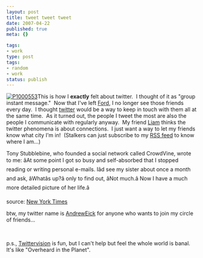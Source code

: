 ```yaml
---
layout: post
title: tweet tweet tweet
date: 2007-04-22
published: true
meta: {}

tags:
- work
type: post
tags:
- random
- work
status: publish
---
```



[![P1000553](http://media.eick.us/2011/05/272099387_76224d57a8_m.jpg)](http://www.flickr.com/photos/37477626@N00/272099387/ "P1000553")This is how I **exactly** felt about twitter.  I thought of it as "group instant message."  Now that I've left [Ford](http://blog.andyeick.com/2007/03/21/FoMoCo+No+Mo.aspx), I no longer see those friends every day.  I thought [twitter](http://twitter.com/) would be a way to keep in touch with them all at the same time.  As it turned out, the people I tweet the most are also the people I communicate with regularly anyway.  My friend [Liam](http://blog.licasdigital.com/2007/04/the_twitter_cur.html) thinks the twitter phenomena is about connections.  I just want a way to let my friends know what city I'm in!  (Stalkers can just subscribe to my [RSS feed](http://twitter.com/statuses/user_timeline/1166771.rss) to know where I am...)

 <!-- blockquote  -->

Tony Stubblebine, who founded a social network called CrowdVine, wrote to me: âAt some point I got so busy and self-absorbed that I stopped reading or writing personal e-mails. Iâd see my sister about once a month and ask, âWhatâs up?â only to find out, âNot much.â Now I have a much more detailed picture of her life.â



source: [New York Times](http://www.nytimes.com/2007/04/22/business/yourmoney/22stream.html?ex=1334894400&en=4626986927aa5897&ei=5124&partner=permalink&exprod=permalink)

<!-- endblockquote  -->

btw, my twitter name is [AndrewEick](http://twitter.com/AndrewEick) for anyone who wants to join my circle of friends...



 



p.s., [Twittervision](http://twittervision.com/) is fun, but I can't help but feel the whole world is banal.  It's like "Overheard in the Planet".

